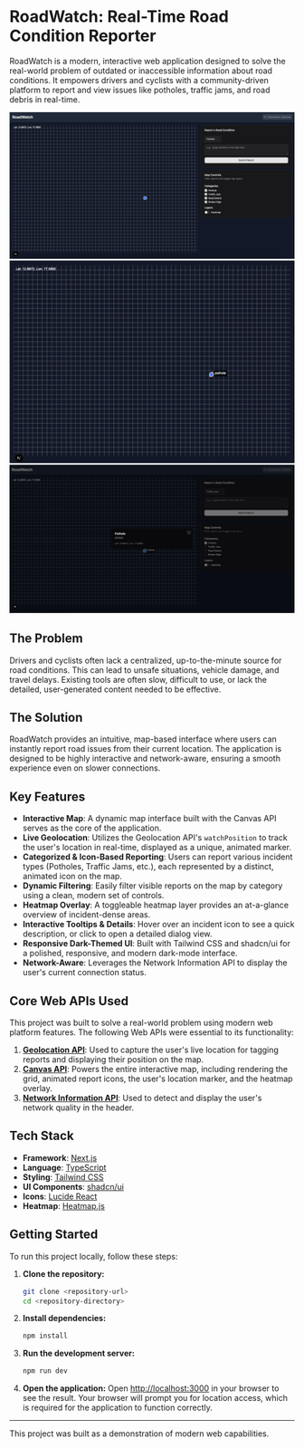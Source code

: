 # RoadWatch: Real-Time Road Condition Reporter

RoadWatch is a modern, interactive web application designed to solve the real-world problem of outdated or inaccessible information about road conditions. It empowers drivers and cyclists with a community-driven platform to report and view issues like potholes, traffic jams, and road debris in real-time.

![RoadWatch Screenshot](public/image.png)
![RoadWatch Map](public/map.png)
![RoadWatch Dialog](public/dialog.png)



## The Problem

Drivers and cyclists often lack a centralized, up-to-the-minute source for road conditions. This can lead to unsafe situations, vehicle damage, and travel delays. Existing tools are often slow, difficult to use, or lack the detailed, user-generated content needed to be effective.

## The Solution

RoadWatch provides an intuitive, map-based interface where users can instantly report road issues from their current location. The application is designed to be highly interactive and network-aware, ensuring a smooth experience even on slower connections.

## Key Features

-   **Interactive Map**: A dynamic map interface built with the Canvas API serves as the core of the application.
-   **Live Geolocation**: Utilizes the Geolocation API's `watchPosition` to track the user's location in real-time, displayed as a unique, animated marker.
-   **Categorized & Icon-Based Reporting**: Users can report various incident types (Potholes, Traffic Jams, etc.), each represented by a distinct, animated icon on the map.
-   **Dynamic Filtering**: Easily filter visible reports on the map by category using a clean, modern set of controls.
-   **Heatmap Overlay**: A toggleable heatmap layer provides an at-a-glance overview of incident-dense areas.
-   **Interactive Tooltips & Details**: Hover over an incident icon to see a quick description, or click to open a detailed dialog view.
-   **Responsive Dark-Themed UI**: Built with Tailwind CSS and shadcn/ui for a polished, responsive, and modern dark-mode interface.
-   **Network-Aware**: Leverages the Network Information API to display the user's current connection status.

## Core Web APIs Used

This project was built to solve a real-world problem using modern web platform features. The following Web APIs were essential to its functionality:

1.  **[Geolocation API](https://developer.mozilla.org/en-US/docs/Web/API/Geolocation_API)**: Used to capture the user's live location for tagging reports and displaying their position on the map.
2.  **[Canvas API](https://developer.mozilla.org/en-US/docs/Web/API/Canvas_API)**: Powers the entire interactive map, including rendering the grid, animated report icons, the user's location marker, and the heatmap overlay.
3.  **[Network Information API](https://developer.mozilla.org/en-US/docs/Web/API/Network_Information_API)**: Used to detect and display the user's network quality in the header.

## Tech Stack

-   **Framework**: [Next.js](https://nextjs.org/)
-   **Language**: [TypeScript](https://www.typescriptlang.org/)
-   **Styling**: [Tailwind CSS](https://tailwindcss.com/)
-   **UI Components**: [shadcn/ui](https://ui.shadcn.com/)
-   **Icons**: [Lucide React](https://lucide.dev/)
-   **Heatmap**: [Heatmap.js](https://www.patrick-wied.at/static/heatmapjs/)

## Getting Started

To run this project locally, follow these steps:

1.  **Clone the repository:**
    ```bash
    git clone <repository-url>
    cd <repository-directory>
    ```

2.  **Install dependencies:**
    ```bash
    npm install
    ```

3.  **Run the development server:**
    ```bash
    npm run dev
    ```

4.  **Open the application:**
    Open [http://localhost:3000](http://localhost:3000) in your browser to see the result. Your browser will prompt you for location access, which is required for the application to function correctly.

---

This project was built as a demonstration of modern web capabilities.
